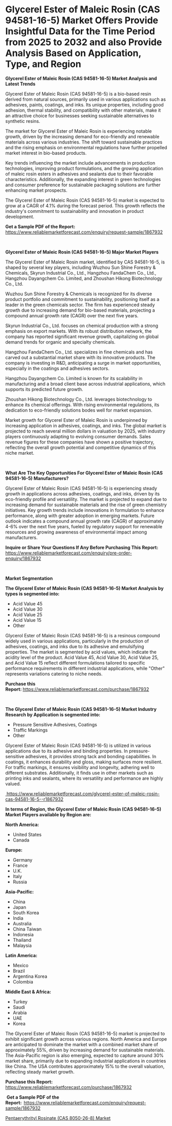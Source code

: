 <p><h1>Glycerel Ester of Maleic Rosin (CAS 94581-16-5) Market Offers Provide Insightful Data for the Time Period from 2025 to 2032 and also Provide Analysis Based on Application, Type, and Region</h1></p><p><strong>Glycerel Ester of Maleic Rosin (CAS 94581-16-5) Market Analysis and Latest Trends</strong></p>
<p><p>Glycerel Ester of Maleic Rosin (CAS 94581-16-5) is a bio-based resin derived from natural sources, primarily used in various applications such as adhesives, paints, coatings, and inks. Its unique properties, including good adhesion, thermal stability, and compatibility with other materials, make it an attractive choice for businesses seeking sustainable alternatives to synthetic resins. </p><p>The market for Glycerel Ester of Maleic Rosin is experiencing notable growth, driven by the increasing demand for eco-friendly and renewable materials across various industries. The shift toward sustainable practices and the rising emphasis on environmental regulations have further propelled market interest in bio-based products. </p><p>Key trends influencing the market include advancements in production technologies, improving product formulations, and the growing application of maleic rosin esters in adhesives and sealants due to their favorable characteristics. Additionally, the expanding interest in green technologies and consumer preference for sustainable packaging solutions are further enhancing market prospects. </p><p>The Glycerel Ester of Maleic Rosin (CAS 94581-16-5) market is expected to grow at a CAGR of 4.1% during the forecast period. This growth reflects the industry's commitment to sustainability and innovation in product development.</p></p>
<p><strong>Get a Sample PDF of the Report:&nbsp;</strong> <a href="https://www.reliablemarketforecast.com/enquiry/request-sample/1867932?utm_campaign=1842&utm_medium=2&utm_source=Github&utm_content=ia&utm_term=04022025&utm_id=glycerel-ester-of-maleic-rosin-cas-94581-16-5">https://www.reliablemarketforecast.com/enquiry/request-sample/1867932</a></p>
<p>&nbsp;</p>
<p><strong>Glycerel Ester of Maleic Rosin (CAS 94581-16-5) Major Market Players</strong></p>
<p><p>The Glycerel Ester of Maleic Rosin market, identified by CAS 94581-16-5, is shaped by several key players, including Wuzhou Sun Shine Forestry & Chemicals, Skyrun Industrial Co., Ltd., Hangzhou FandaChem Co., Ltd., Hangzhou Dayangchem Co. Limited, and Zhoushan Hikong Biotechnology Co., Ltd. </p><p>Wuzhou Sun Shine Forestry & Chemicals is recognized for its diverse product portfolio and commitment to sustainability, positioning itself as a leader in the green chemicals sector. The firm has experienced steady growth due to increasing demand for bio-based materials, projecting a compound annual growth rate (CAGR) over the next five years.</p><p>Skyrun Industrial Co., Ltd. focuses on chemical production with a strong emphasis on export markets. With its robust distribution network, the company has reported significant revenue growth, capitalizing on global demand trends for organic and specialty chemicals.</p><p>Hangzhou FandaChem Co., Ltd. specializes in fine chemicals and has carved out a substantial market share with its innovative products. The company is investing in R&D, anticipating a surge in market opportunities, especially in the coatings and adhesives sectors.</p><p>Hangzhou Dayangchem Co. Limited is known for its scalability in manufacturing and a broad client base across industrial applications, which supports its predicted future growth.</p><p>Zhoushan Hikong Biotechnology Co., Ltd. leverages biotechnology to enhance its chemical offerings. With rising environmental regulations, its dedication to eco-friendly solutions bodes well for market expansion.</p><p>Market growth for Glycerel Ester of Maleic Rosin is underpinned by increasing application in adhesives, coatings, and inks. The global market is projected to reach several million dollars in valuation by 2025, with industry players continuously adapting to evolving consumer demands. Sales revenue figures for these companies have shown a positive trajectory, reflecting the overall growth potential and competitive dynamics of this niche market.</p></p>
<p>&nbsp;</p>
<p><strong>What Are The Key Opportunities For Glycerel Ester of Maleic Rosin (CAS 94581-16-5) Manufacturers?</strong></p>
<p><p>Glycerel Ester of Maleic Rosin (CAS 94581-16-5) is experiencing steady growth in applications across adhesives, coatings, and inks, driven by its eco-friendly profile and versatility. The market is projected to expand due to increasing demand for sustainable materials and the rise of green chemistry initiatives. Key growth trends include innovations in formulation to enhance performance, along with greater adoption in emerging markets. Future outlook indicates a compound annual growth rate (CAGR) of approximately 4-6% over the next five years, fueled by regulatory support for renewable resources and growing awareness of environmental impact among manufacturers.</p></p>
<p><strong>Inquire or Share Your Questions If Any Before Purchasing This Report:</strong> <a href="https://www.reliablemarketforecast.com/enquiry/pre-order-enquiry/1867932?utm_campaign=1842&utm_medium=2&utm_source=Github&utm_content=ia&utm_term=04022025&utm_id=glycerel-ester-of-maleic-rosin-cas-94581-16-5">https://www.reliablemarketforecast.com/enquiry/pre-order-enquiry/1867932</a></p>
<p>&nbsp;</p>
<p><strong>Market Segmentation</strong></p>
<p><strong>The Glycerel Ester of Maleic Rosin (CAS 94581-16-5) Market Analysis by types is segmented into:</strong></p>
<p><ul><li>Acid Value 45</li><li>Acid Value 30</li><li>Acid Value 25</li><li>Acid Value 15</li><li>Other</li></ul></p>
<p><p>Glycerol Ester of Maleic Rosin (CAS 94581-16-5) is a resinous compound widely used in various applications, particularly in the production of adhesives, coatings, and inks due to its adhesive and emulsifying properties. The market is segmented by acid values, which indicate the acidity level of the product. Acid Value 45, Acid Value 30, Acid Value 25, and Acid Value 15 reflect different formulations tailored to specific performance requirements in different industrial applications, while "Other" represents variations catering to niche needs.</p></p>
<p><strong>Purchase this Report:&nbsp;</strong><a href="https://www.reliablemarketforecast.com/purchase/1867932?utm_campaign=1842&utm_medium=2&utm_source=Github&utm_content=ia&utm_term=04022025&utm_id=glycerel-ester-of-maleic-rosin-cas-94581-16-5">https://www.reliablemarketforecast.com/purchase/1867932</a></p>
<p>&nbsp;</p>
<p><strong>The Glycerel Ester of Maleic Rosin (CAS 94581-16-5) Market Industry Research by Application is segmented into:</strong></p>
<p><ul><li>Pressure Sensitive Adhesives, Coatings</li><li>Traffic Markings</li><li>Other</li></ul></p>
<p><p>Glycerel Ester of Maleic Rosin (CAS 94581-16-5) is utilized in various applications due to its adhesive and binding properties. In pressure-sensitive adhesives, it provides strong tack and bonding capabilities. In coatings, it enhances durability and gloss, making surfaces more resilient. For traffic markings, it ensures visibility and longevity, adhering well to different substrates. Additionally, it finds use in other markets such as printing inks and sealants, where its versatility and performance are highly valued.</p></p>
<p><a href="https://www.reliablemarketforecast.com/glycerel-ester-of-maleic-rosin-cas-94581-16-5--r1867932?utm_campaign=1842&utm_medium=2&utm_source=Github&utm_content=ia&utm_term=04022025&utm_id=glycerel-ester-of-maleic-rosin-cas-94581-16-5">&nbsp;https://www.reliablemarketforecast.com/glycerel-ester-of-maleic-rosin-cas-94581-16-5--r1867932</a></p>
<p><strong>In terms of Region, the Glycerel Ester of Maleic Rosin (CAS 94581-16-5) Market Players available by Region are:</strong></p>
<p>
    <p> <strong> North America: </strong>
        <ul>
            <li>United States</li>
            <li>Canada</li>
        </ul>
        </p> 
    <p> <strong> Europe: </strong>
        <ul>
            <li>Germany</li>
            <li>France</li>
            <li>U.K.</li>
            <li>Italy</li>
            <li>Russia</li>
        </ul>
        </p> 
    <p> <strong> Asia-Pacific: </strong>
        <ul>
            <li>China</li>
            <li>Japan</li>
            <li>South Korea</li>
            <li>India</li>
            <li>Australia</li>
            <li>China Taiwan</li>
            <li>Indonesia</li>
            <li>Thailand</li>
            <li>Malaysia</li>
        </ul>
        </p> 
    <p> <strong> Latin America: </strong>
        <ul>
            <li>Mexico</li>
            <li>Brazil</li>
            <li>Argentina Korea</li>
            <li>Colombia</li>
        </ul>
        </p> 
    <p> <strong> Middle East & Africa: </strong>
        <ul>
            <li>Turkey</li>
            <li>Saudi</li>
            <li>Arabia</li>
            <li>UAE</li>
            <li>Korea</li>
        </ul>
    </p>
    </p>
<p><p>The Glycerel Ester of Maleic Rosin (CAS 94581-16-5) market is projected to exhibit significant growth across various regions. North America and Europe are anticipated to dominate the market with a combined market share of approximately 55%, driven by increasing demand for sustainable materials. The Asia-Pacific region is also emerging, expected to capture around 30% market share, primarily due to expanding industrial applications in countries like China. The USA contributes approximately 15% to the overall valuation, reflecting steady market growth.</p></p>
<p><strong>Purchase this Report: </strong><a href="https://www.reliablemarketforecast.com/purchase/1867932?utm_campaign=1842&utm_medium=2&utm_source=Github&utm_content=ia&utm_term=04022025&utm_id=glycerel-ester-of-maleic-rosin-cas-94581-16-5">https://www.reliablemarketforecast.com/purchase/1867932</a></p>
<p>&nbsp;<strong>Get a Sample PDF of the Report:&nbsp;&nbsp;</strong><a href="https://www.reliablemarketforecast.com/enquiry/request-sample/1867932?utm_campaign=1842&utm_medium=2&utm_source=Github&utm_content=ia&utm_term=04022025&utm_id=glycerel-ester-of-maleic-rosin-cas-94581-16-5">https://www.reliablemarketforecast.com/enquiry/request-sample/1867932</a></p>
<p><strong></strong></p>
<p><p><a href="https://github.com/gulaimolin/Market-Research-Report-List-7/blob/main/pentaerythrityl-rosinate-cas-8050-26-8-market.md?utm_campaign=1842&utm_medium=2&utm_source=Github&utm_content=ia&utm_term=04022025&utm_id=glycerel-ester-of-maleic-rosin-cas-94581-16-5">Pentaerythrityl Rosinate (CAS 8050-26-8) Market</a></p></p>